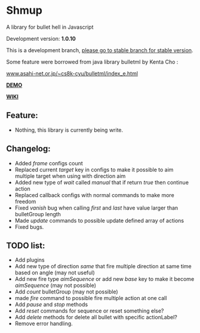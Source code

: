 # Shmup
A library for bullet hell in Javascript

Development version: **1.0.10**

This is a development branch, [please go to stable branch for stable version](https://github.com/Trung0246/Shmup/tree/stable).

Some feature were borrowed from java library bulletml by Kenta Cho :

www.asahi-net.or.jp/~cs8k-cyu/bulletml/index_e.html

[**DEMO**](http://codepen.io/Trung0246/pen/EgAyRZ)

[**WIKI**](https://github.com/Trung0246/Shmup/wiki)

## Feature:
* Nothing, this library is currently being write.

## Changelog:
* Added *frame* configs count
* Replaced current *target* key in configs to make it possible to aim multiple target when using with direction aim
* Added new type of *wait* called *manual* that if return *true* then continue action
* Replaced callback configs with normal commands to make more freedom
* Fixed *vanish* bug when calling *first* and *last* have value larger than bulletGroup length
* Made *update* commands to possible update defined array of actions
* Fixed bugs.

## TODO list:
* Add plugins
* Add new type of direction *same* that fire multiple direction at same time based on angle (may not useful)
* Add new fire type *aimSequence* or add new *base* key to make it become *aimSequence* (may not possible)
* Add *count* bulletGroup (may not possible)
* made *fire* command to possible fire multiple action at one call
* Add *pause* and *stop* methods
* Add *reset* commands for sequence or reset something else?
* Add *delete* methods for delete all bullet with specific actionLabel?
* Remove error handling.
